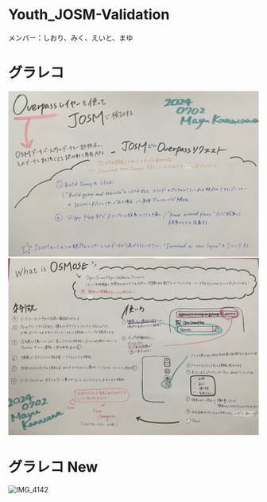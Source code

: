 # Youth_JOSM-Validation
メンバー：しおり、みく、えいと、まゆ

# グラレコ
![image](https://github.com/furuhashilab/Youth_JOSM-Validation/blob/main/data/JOSMvalidation_grareco_20240709a.jpeg?raw=true)
![image](https://github.com/furuhashilab/Youth_JOSM-Validation/blob/main/data/OSMOSE_grareco_20240709a.jpeg?raw=true)

# グラレコ New
![IMG_4142](https://github.com/user-attachments/assets/4ce01a63-f44a-4545-8be8-611f23fa2479)
